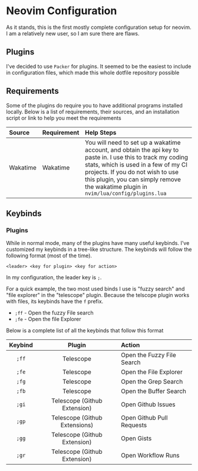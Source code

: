 # Neovim Configuration

As it stands, this is the first mostly complete configuration setup for neovim. I am a relatively new user, so I am sure there are flaws.

## Plugins

I've decided to use `Packer` for plugins. It seemed to be the easiest to include in configuration files, which made this whole dotfile repository possible

## Requirements

Some of the plugins do require you to have additional programs installed locally. Below is a list of requirements, their sources, and an installation script or link to help you meet the requirements

| Source | Requirement | Help Steps |
| :-- | :-- | :-- |
| Wakatime | Wakatime | You will need to set up a wakatime account, and obtain the api key to paste in. I use this to track my coding stats, which is used in a few of my CI projects. If you do not wish to use this plugin, you can simply remove the wakatime plugin in `nvim/lua/config/plugins.lua` |


## Keybinds

### Plugins

While in normal mode, many of the plugins have many useful keybinds. I've customized my keybinds in a tree-like structure. The keybinds will follow the following format (most of the time).

```
<leader> <key for plugin> <key for action>
```

In my configuration, the leader key is `;`.

For a quick example, the two most used binds I use is "fuzzy search" and "file explorer" in the "telescope" plugin. Because the telscope plugin works with files, its keybinds have the `f` prefix.

- `;ff` - Open the fuzzy File search
- `;fe` - Open the file Explorer

Below is a complete list of all the keybinds that follow this format

| Keybind | Plugin | Action |
| :--: | :--: | :-- |
| `;ff` | Telescope | Open the Fuzzy File Search |
| `;fe` | Telescope | Open the File Explorer |
| `;fg` | Telescope  | Open the Grep Search | 
| `;fb` | Telescope | Open the Buffer Search | 
| `;gi` | Telescope (Github Extension) | Open Github Issues |
| `;gp` | Telescope (Github Extensions) | Open Github Pull Requests |
| `;gg` | Telescope (Github Extension) | Open Gists |
| `;gr` | Telescope (Github Extension) | Open Workflow Runs | 
